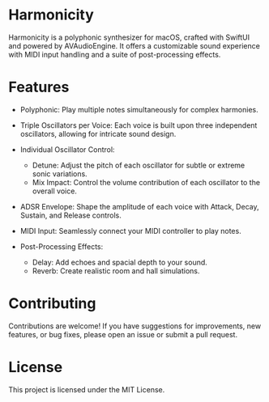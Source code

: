 # Harmonicity

Harmonicity is a polyphonic synthesizer for macOS, crafted with SwiftUI and powered by AVAudioEngine. It offers a customizable sound experience with MIDI input handling and a suite of post-processing effects.

# Features

- Polyphonic: Play multiple notes simultaneously for complex harmonies.
  
- Triple Oscillators per Voice: Each voice is built upon three independent oscillators, allowing for intricate sound design.
  
- Individual Oscillator Control:
    * Detune: Adjust the pitch of each oscillator for subtle or extreme sonic variations.
    * Mix Impact: Control the volume contribution of each oscillator to the overall voice.
      
- ADSR Envelope: Shape the amplitude of each voice with Attack, Decay, Sustain, and Release controls.
  
- MIDI Input: Seamlessly connect your MIDI controller to play notes.
  
- Post-Processing Effects:
    * Delay: Add echoes and spacial depth to your sound.
    * Reverb: Create realistic room and hall simulations.
 
# Contributing

Contributions are welcome! If you have suggestions for improvements, new features, or bug fixes, please open an issue or submit a pull request.

# License

This project is licensed under the MIT License.
